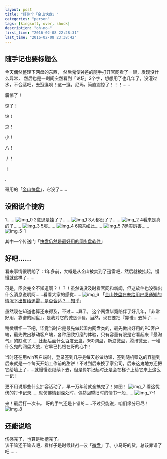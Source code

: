 ```yaml
---
layout: post
title: "好你个「金山快盘」"
categories: "person"
tags: [kingsoft, over, shock]
description: "oh~no~"
first_time: "2016-02-08 22:28:31"
last_time: "2016-02-08 23:38:42"
---
```


## 随手记也要标题么

今天偶然整理下网盘的东西，
然后鬼使神差的随手打开官网看了一眼，发现没什么异常，
然后也是一刹间突然看到「论坛」2个字，想想用了也几年了，没灌过水，不合适吧，去逛逛呗！这一逛，尼玛，简直震惊了！！！……

震惊了！

惊了！

惊！

京！

小！

八！

丿！

！

.

哥用的「[金山快盘][link_1]」，它没了……

## 没图说个捷豹

1……
![img_0][]
2意思是挂了？……
![img_1][]
3人都没了？……
![img_2][]
4看来是真的了……
![img_3][]
5服……
![img_4][]
6原来如此……
![img_5][]
7确实厉害……
![img_5-1][]

其中一个传送门「[快盘仍然是最好用的同步盘软件][link_2]」

## 好吧……

看来事情很明朗了：1年多前，大概是从金山被卖到了迅雷吧，然后就被挂起，慢慢就这样了……

可是，臣妾完全不知道啊？！？！虽然说没及时看官网和新闻，但这软件也没弹出什么消息说明阿……看看大家的感觉……
![img_6][]
「[金山快盘在未给用户发通知的情况下出售给迅雷，是否合适？ - 知乎][link_3]」

虽然现在知道也算还来得及，不过……算了。
这个网盘毕竟陪伴了好几年，『非常好用，靠谱的网盘』，是我对它的诚恳评价。当然，现在要把『靠谱』去掉了……

稍微缅怀一下吧，毕竟当时它是最先做起国内网盘类的，最先做出好用的PC客户端，最先做出移动客户端，各种细致打磨的体验，只有容量有限是它看起来『最淘气』的缺点了……比起后面什么百度云盘，360网盘，新浪微盘，腾讯微云，一堆什么鬼的网盘大战，它早已扎根在哥的心中！

当时还在用win客户端时，登录签到几乎是每天必做功课，签到随机赠送的容量到后来就是一个每天开始工作前的甜饼！不过到后来换了家公司，后来这鬼地方还把它给墙上了……就慢慢没继续下去，但是偶尔记起时还是会在梯子上给它来上这么一记！

更不用说那些什么扩容活动了，早一万年前就全搞完了！如图！
![img_7][]
看这忧伤的打卡记录……就仿佛情到深处时，偶然回望旧时的情书一般……
![img_7-1][]

来！最后打一次卡。
哥的手气还是卜错的……不过只能说，咱们缘分已尽！
![img_8][]

## 还能说啥

伤感完了，也算是吐槽完了。  
该干嘛还干嘛去吧，看样子是时候转战一波「[微盘][link_4]」了。小马哥的货，总该靠谱了吧……


[link_1]: http://www.kuaipan.cn
[link_2]: http://bbs.kuaipan.cn/thread-126157-1-1.html
[link_3]: https://www.zhihu.com/question/27862379
[link_4]: http://www.weiyun.com

[img_0]: /img/shock_for_kuaipan/kuaipan0.png
[img_1]: /img/shock_for_kuaipan/kuaipan1.png
[img_2]: /img/shock_for_kuaipan/kuaipan2.png
[img_3]: /img/shock_for_kuaipan/kuaipan3.png
[img_4]: /img/shock_for_kuaipan/kuaipan4.png
[img_5]: /img/shock_for_kuaipan/kuaipan5.png
[img_5-1]: /img/shock_for_kuaipan/kuaipan5-1.png
[img_6]: /img/shock_for_kuaipan/kuaipan6.png
[img_7]: /img/shock_for_kuaipan/kuaipan7.png
[img_7-1]: /img/shock_for_kuaipan/kuaipan7-1.png
[img_8]: /img/shock_for_kuaipan/kuaipan8.png